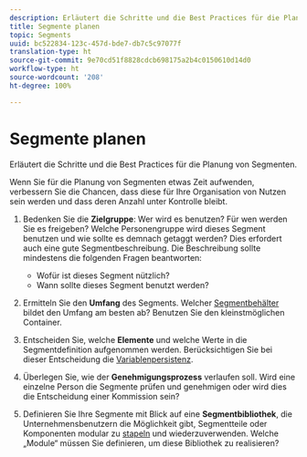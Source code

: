 ```yaml
---
description: Erläutert die Schritte und die Best Practices für die Planung von Segmenten.
title: Segmente planen
topic: Segments
uuid: bc522834-123c-457d-bde7-db7c5c97077f
translation-type: ht
source-git-commit: 9e70cd51f8828cdcb698175a2b4c0150610d14d0
workflow-type: ht
source-wordcount: '208'
ht-degree: 100%

---
```



# Segmente planen

Erläutert die Schritte und die Best Practices für die Planung von Segmenten.

Wenn Sie für die Planung von Segmenten etwas Zeit aufwenden, verbessern Sie die Chancen, dass diese für Ihre Organisation von Nutzen sein werden und dass deren Anzahl unter Kontrolle bleibt.

1. Bedenken Sie die **Zielgruppe**: Wer wird es benutzen? Für wen werden Sie es freigeben? Welche Personengruppe wird dieses Segment benutzen und wie sollte es demnach getaggt werden? Dies erfordert auch eine gute Segmentbeschreibung. Die Beschreibung sollte mindestens die folgenden Fragen beantworten:

   * Wofür ist dieses Segment nützlich?
   * Wann sollte dieses Segment benutzt werden?

1. Ermitteln Sie den **Umfang** des Segments. Welcher  [Segmentbehälter](/help/components/segmentation/seg-overview.md) bildet den Umfang am besten ab? Benutzen Sie den kleinstmöglichen Container.

1. Entscheiden Sie, welche **Elemente** und welche Werte in die Segmentdefinition aufgenommen werden. Berücksichtigen Sie bei dieser Entscheidung die  [Variablenpersistenz](/help/components/segmentation/seg-overview.md).

1. Überlegen Sie, wie der **Genehmigungsprozess** verlaufen soll. Wird eine einzelne Person die Segmente prüfen und genehmigen oder wird dies die Entscheidung einer Kommission sein?
1. Definieren Sie Ihre Segmente mit Blick auf eine **Segmentbibliothek**, die Unternehmensbenutzern die Möglichkeit gibt, Segmentteile oder Komponenten modular zu [stapeln](/help/components/segmentation/segmentation-workflow/seg-build.md) und wiederzuverwenden. Welche „Module“ müssen Sie definieren, um diese Bibliothek zu realisieren?

